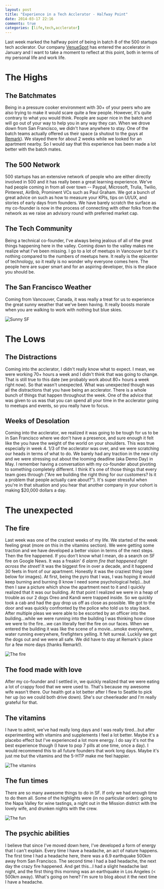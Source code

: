 ```yaml
---
layout: post
title: "Experience in a Tech Acclerator - Halfway Point"
date: 2014-03-17 22:16
comments: true
categories: [life,tech,acclerator]
---
```


Last week marked the halfway point of being in batch 8 of the 500 startups tech acclerator. Our company [VenueSpot](https://www.venuespot.co) has entered the accelerator in January and I want to take a moment to reflect at this point, both in terms of my personal life and work life.

The Highs
=========

The Batchmates
--------------

Being in a pressure cooker environment with 30+ of your peers who are also trying to make it would scare quite a few people. However, it's quite contrary to what you would think. People are super nice in the batch and will go out of your way to help you in any way they can. When we drove down from San Francisco, we didn't have anywhere to stay. One of the batch teams actually offered us their space (a shutout to the guys at [Remark](http://www.remarkhq.com)). We stayed there for about 2 weeks while we looked for an apartment nearby. So I would say that this experience has been made a lot better with the batch mates.

The 500 Network
---------------

500 startups has an extensive network of people who are either directly involved in 500 and it has really been a great learning experience. We've had people coming in from all over town -- Paypal, Microsoft, Trulia, Twilio, Pinterest, AirBnb, Prominent VCs such as Paul Graham. We got a bunch of great advice on such as how to measure your KPIs, tips on UI/UX, and stories of early days from founders. We have barely scratch the surface as my co-founder is now in the process of connecting with other folks from the network as we raise an advisory round with preferred market cap.

The Tech Community
------------------

Being a technical co-founder, I've always being jealous of all of the great things happening here in the valley. Coming down to the valley makes me realize what I've been missing. I go to a lot of meetups in Vancouver but it's nothing compared to the numbers of meetups here. It really is the epicenter of technology, so it really is no wonder why everyone comes here. The people here are super smart and for an aspiring developer, this is the place you should be.

The San Francisco Weather
-------------------------

Coming from Vancouver, Canada, it was really a treat for us to experience the great sunny weather that we've been having. It really boosts morale when you are walking to work with nothing but blue skies.

![Sunny SF](http://s3.amazonaws.com/static_garage/2014-02-19%2008.49.40.jpg)



The Lows
========

The Distractions
----------------

Coming into the acclerator, I didn't really know what to expect. I mean, we were working 70+ hours a week and I didn't think that was going to change. That is still true to this date (we probably work about 80+ hours a week right now). So that wasn't unexpected. What was unexpected though was all the distractions that you have being an acclerator. There is a whole bunch of things that happen throughout the week. One of the advice that was given to us was that you can spend all your time in the acclerator going to meetups and events, so you really have to focus.

Weeks of Desolation
--------------------

Coming into the acclerator, we realized it was going to be tough for us to be in San Francisco where we don't have a presence, and sure enough it felt like the you have the weight of the world on your shoulders. This was true especially in week 4. 1/3 of the acclerator was over, and we were scratching our heads in terms of what to do. We barely had any traction in the new city and we were stressing out about the looming deadline (aka Demo Day) in May. I remember having a conversation with my co-founder about pivoting to something completely different. I think it's one of those things that every team goes through ("Are we building the right thing for our customers? Is it a problem that people actually care about?"). It's super stressful when you're in that situation and you hear that another company in your cohort is making $20,000 dollars a day.

The unexpected
==============

The fire
--------
Last week was one of the craziest weeks of my life. We started of the week feeling great (more on this in the vitamins section). We were getting some traction and we have developed a better vision in terms of the next steps. Then the fire happened. If you don't know what I mean, do a search on SF fire on Google News. It was a freakin' *6 alarm fire that happened right across the street!* It was the biggest fire in over a decade, and it happend 30 feets in front of our apartment. Honestly it was the craziest thing (see below for images). At first, being the pyro that I was, I was hoping it would keep burning and burning (I know I need some psychological help)...but then I saw a picture which show the apartment next to it and I quickly realized that it was our building. At that point I realized we were in a heap of trouble as our 2 dogs Oreo and Kandi were trapped inside. So we quickly took a cab and had the guy drop us off as close as possible. We got to the door and was quickly confronted by the police who told us to stay back. After multiple pleas we were able to be escorted by an officer into the building...while we were running into the building I was thinking how close we were to the fire...we can literally feel the fire on our faces. When we entered the building it was like the scene of a movie...smoke everywhere, water running everywhere, firefighters yelling. It felt surreal. Luckily we got the dogs out and we were all safe. We did have to stay at Remark's place for a few more days (thanks Remark!).

![The fire](http://s3.amazonaws.com/static_garage/2014-03-12%2021.35.47.jpg)

The food made with love
-----------------------
After my co-founder and I settled in, we quickly realized that we were eating a lot of crappy food that we were used to. That's because my awesome wife wasn't there. Our health got a lot better after I flew to Seattle to pick her up (so we could both drive down). She's our cheerleader and I'm really grateful for that. 


The vitamins
------------
I have to admit, we've had really long days and I was really tired...but after experimenting with vitamins and supplements I feel a lot better. Maybe it's a placebo effect but I've experienced a lot more energy. I do say it's not the best experience though (I have to pop 7 pills at one time, once a day). I would recommend this to all future founders that work long days. Maybe it's just me but the vitamins and the 5-HTP make me feel happier.

![The vitamins](http://s3.amazonaws.com/static_garage/2014-03-17%2023.18.46.jpg)


The fun times
-------------
There are so many awesome things to do in SF. If only we had enough time to do them all. Some of the highlights were (in no particular order): going to the Napa Valley for wine tastings, a night out in the Mission district with the lovely wife, and drunken nights with the crew.


![The fun](http://s3.amazonaws.com/static_garage/2014-02-16%2014.51.30.jpg)

The psychic abilities
---------------------
I believe that since I've moved down here, I've developed a form of energy that I can't explain. Every time I have a headache, an act of nature happens. The first time I had a headache here, there was a 6.9 earthquake 500km away from San Francisco. The second time I had a bad headache, the next day the crazy fire happened. And get this...I had a slight headache last night, and the first thing this morning was an earthquake in Los Angeles (< 500km away). What's going on here? I'm sure to blog about it the next time I have a headache.
